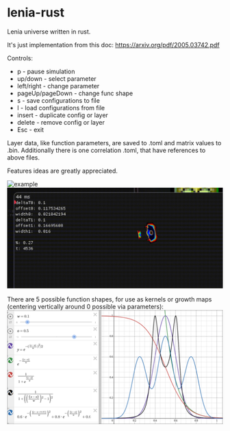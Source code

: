 # lenia-rust

Lenia universe written in rust.

It's just implementation from this doc: https://arxiv.org/pdf/2005.03742.pdf

Controls:
 - p - pause simulation
 - up/down - select parameter
 - left/right - change parameter
 - pageUp/pageDown - change func shape
 - s - save configurations to file
 - l - load configurations from file
 - insert - duplicate config or layer
 - delete - remove config or layer
 - Esc - exit

Layer data, like function parameters, are saved to .toml and matrix values to .bin.
Additionally there is one correlation .toml, that have references to above files.

Features ideas are greatly appreciated.

![example](https://github.com/HVisMyLife/lenia-rust/blob/master/recording0.gif)
![example](https://github.com/HVisMyLife/lenia-rust/blob/master/recording.gif)

There are 5 possible function shapes, for use as kernels or growth maps (centering vertically around 0 possible via parameters):
![example](https://github.com/HVisMyLife/lenia-rust/blob/master/functions.png)
